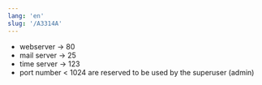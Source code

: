 ```yaml
---
lang: 'en'
slug: '/A3314A'
---
```


- webserver → 80
- mail server → 25
- time server → 123
- port number < 1024 are reserved to be used by the superuser (admin)

<head>
  <html lang="en-US"/>
</head>
